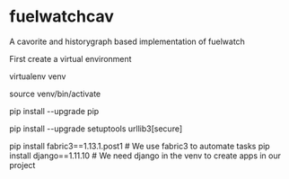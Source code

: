 # fuelwatchcav
A cavorite and historygraph based implementation of fuelwatch

First create a virtual environment

virtualenv venv 

source venv/bin/activate

pip install --upgrade pip 

pip install --upgrade setuptools urllib3[secure]

pip install fabric3==1.13.1.post1  # We use fabric3 to automate tasks
pip install django==1.11.10  # We need django in the venv to create apps in our project

